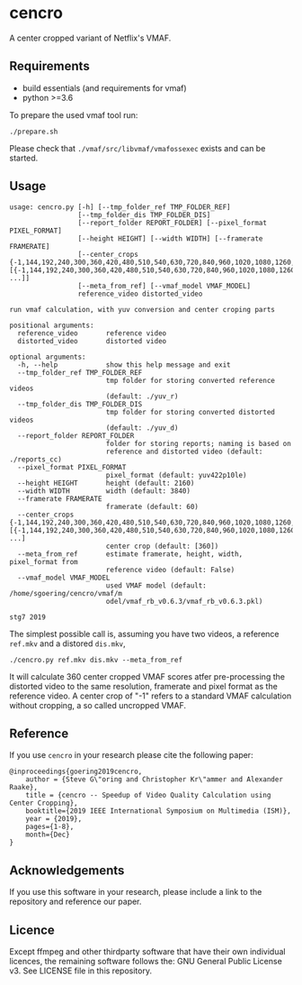# cencro
A center cropped variant of Netflix's VMAF.


## Requirements
* build essentials (and requirements for vmaf)
* python >=3.6

To prepare the used vmaf tool run:
```
./prepare.sh
```

Please check that `./vmaf/src/libvmaf/vmafossexec` exists and can be started.

## Usage

```
usage: cencro.py [-h] [--tmp_folder_ref TMP_FOLDER_REF]
                 [--tmp_folder_dis TMP_FOLDER_DIS]
                 [--report_folder REPORT_FOLDER] [--pixel_format PIXEL_FORMAT]
                 [--height HEIGHT] [--width WIDTH] [--framerate FRAMERATE]
                 [--center_crops {-1,144,192,240,300,360,420,480,510,540,630,720,840,960,1020,1080,1260,1440,1800} [{-1,144,192,240,300,360,420,480,510,540,630,720,840,960,1020,1080,1260,1440,1800} ...]]
                 [--meta_from_ref] [--vmaf_model VMAF_MODEL]
                 reference_video distorted_video

run vmaf calculation, with yuv conversion and center croping parts

positional arguments:
  reference_video       reference video
  distorted_video       distorted video

optional arguments:
  -h, --help            show this help message and exit
  --tmp_folder_ref TMP_FOLDER_REF
                        tmp folder for storing converted reference videos
                        (default: ./yuv_r)
  --tmp_folder_dis TMP_FOLDER_DIS
                        tmp folder for storing converted distorted videos
                        (default: ./yuv_d)
  --report_folder REPORT_FOLDER
                        folder for storing reports; naming is based on
                        reference and distorted video (default: ./reports_cc)
  --pixel_format PIXEL_FORMAT
                        pixel_format (default: yuv422p10le)
  --height HEIGHT       height (default: 2160)
  --width WIDTH         width (default: 3840)
  --framerate FRAMERATE
                        framerate (default: 60)
  --center_crops {-1,144,192,240,300,360,420,480,510,540,630,720,840,960,1020,1080,1260,1440,1800} [{-1,144,192,240,300,360,420,480,510,540,630,720,840,960,1020,1080,1260,1440,1800} ...]
                        center crop (default: [360])
  --meta_from_ref       estimate framerate, height, width, pixel_format from
                        reference video (default: False)
  --vmaf_model VMAF_MODEL
                        used VMAF model (default: /home/sgoering/cencro/vmaf/m
                        odel/vmaf_rb_v0.6.3/vmaf_rb_v0.6.3.pkl)

stg7 2019
```

The simplest possible call is, assuming you have two videos, a reference `ref.mkv` and a distored `dis.mkv`,

```
./cencro.py ref.mkv dis.mkv --meta_from_ref
```

It will calculate 360 center cropped VMAF scores atfer pre-processing the distorted video to the same resolution, framerate and pixel format as the reference video.
A center crop of "-1" refers to a standard VMAF calculation without cropping, a so called uncropped VMAF.


## Reference
If you use `cencro` in your research please cite the following paper:

```
@inproceedings{goering2019cencro,
    author = {Steve G\"oring and Christopher Kr\"ammer and Alexander Raake},
    title = {cencro -- Speedup of Video Quality Calculation using Center Cropping},
    booktitle={2019 IEEE International Symposium on Multimedia (ISM)},
    year = {2019},
    pages={1-8},
    month={Dec}
}
```

## Acknowledgements

If you use this software in your research, please include a link to the repository and reference our paper.

## Licence
Except ffmpeg and other thirdparty software that have their own individual licences, the remaining software follows the:
GNU General Public License v3. See LICENSE file in this repository.
